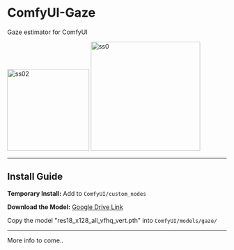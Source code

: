 # ComfyUI-Gaze
Gaze estimator for ComfyUI

<img width="188" alt="ss02" src="https://github.com/user-attachments/assets/91d1bd3b-9bf2-4056-b2b1-12726787fd87" />

<img width="251" alt="ss0" src="https://github.com/user-attachments/assets/e37452cd-30fc-47e3-a64b-298c845443fa" />

---

## Install Guide

**Temporary Install:**
Add to `ComfyUI/custom_nodes`

**Download the Model:**
[Google Drive Link](https://drive.google.com/file/d/1aVbPD51-8EqpJ89TqiTr40pmrpk6iESl/view)

Copy the model "res18_x128_all_vfhq_vert.pth" into `ComfyUI/models/gaze/`

---

More info to come..

